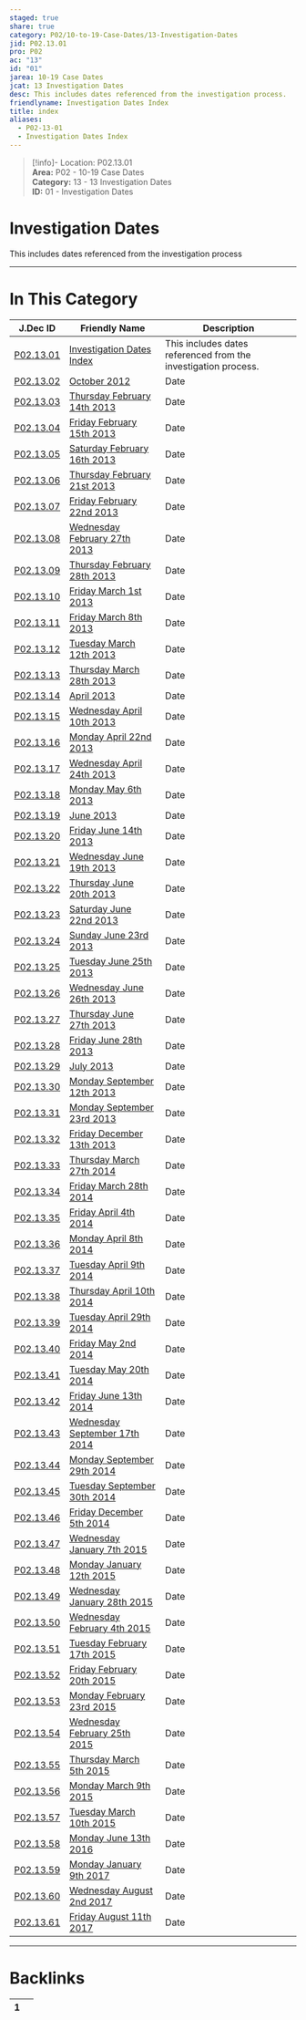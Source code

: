 ```yaml
---  
staged: true  
share: true  
category: P02/10-to-19-Case-Dates/13-Investigation-Dates  
jid: P02.13.01  
pro: P02  
ac: "13"  
id: "01"  
jarea: 10-19 Case Dates  
jcat: 13 Investigation Dates  
desc: This includes dates referenced from the investigation process.  
friendlyname: Investigation Dates Index  
title: index  
aliases:  
  - P02-13-01  
  - Investigation Dates Index  
---  
```

>[!info]- Location: P02.13.01  
>**Area:** P02 - 10-19 Case Dates  
>**Category:** 13 - 13 Investigation Dates  
>**ID:** 01 - Investigation Dates  
  
# Investigation Dates  
  
This includes dates referenced from the investigation process  
   
  
  
---  
# In This Category  
  
| J.Dec ID                                                                                                                                | Friendly Name                                                                                                                                               | Description                                                    |  
| --------------------------------------------------------------------------------------------------------------------------------------- | ----------------------------------------------------------------------------------------------------------------------------------------------------------- | -------------------------------------------------------------- |  
| [P02.13.01](index.md)                                       | [Investigation Dates Index](index.md)                                           | This includes dates referenced from the investigation process. |  
| [P02.13.02](./02-2012-10-October-2012.md)                     | [October 2012](./02-2012-10-October-2012.md)                                      | Date                                                           |  
| [P02.13.03](./03-2013-02-14-Thursday-February-14th-2013.md)   | [Thursday February 14th 2013](./03-2013-02-14-Thursday-February-14th-2013.md)     | Date                                                           |  
| [P02.13.04](./04-2013-02-15-Friday-February-15th-2013.md)     | [Friday February 15th 2013](./04-2013-02-15-Friday-February-15th-2013.md)         | Date                                                           |  
| [P02.13.05](./05-2013-02-16-Saturday-February-16th-2013.md)   | [Saturday February 16th 2013](./05-2013-02-16-Saturday-February-16th-2013.md)     | Date                                                           |  
| [P02.13.06](./06-2013-02-21-Thursday-February-21st-2013.md)   | [Thursday February 21st 2013](./06-2013-02-21-Thursday-February-21st-2013.md)     | Date                                                           |  
| [P02.13.07](./07-2013-02-22-Friday-February-22nd-2013.md)     | [Friday February 22nd 2013](./07-2013-02-22-Friday-February-22nd-2013.md)         | Date                                                           |  
| [P02.13.08](./08-2013-02-27-Wednesday-February-27th-2013.md)  | [Wednesday February 27th 2013](./08-2013-02-27-Wednesday-February-27th-2013.md)   | Date                                                           |  
| [P02.13.09](./09-2013-02-28-Thursday-February-28th-2013.md)   | [Thursday February 28th 2013](./09-2013-02-28-Thursday-February-28th-2013.md)     | Date                                                           |  
| [P02.13.10](./10-2013-03-01-Friday-March-1st-2013.md)         | [Friday March 1st 2013](./10-2013-03-01-Friday-March-1st-2013.md)                 | Date                                                           |  
| [P02.13.11](./11-2013-03-08-Friday-March-8th-2013.md)         | [Friday March 8th 2013](./11-2013-03-08-Friday-March-8th-2013.md)                 | Date                                                           |  
| [P02.13.12](./12-2013-03-12-Tuesday-March-12th-2013.md)       | [Tuesday March 12th 2013](./12-2013-03-12-Tuesday-March-12th-2013.md)             | Date                                                           |  
| [P02.13.13](./13-2013-03-28-Thursday-March-28th-2013.md)      | [Thursday March 28th 2013](./13-2013-03-28-Thursday-March-28th-2013.md)           | Date                                                           |  
| [P02.13.14](./14-2013-04-April-2013.md)                       | [April 2013](./14-2013-04-April-2013.md)                                          | Date                                                           |  
| [P02.13.15](./15-2013-04-10-Wednesday-April-10th-2013.md)     | [Wednesday April 10th 2013](./15-2013-04-10-Wednesday-April-10th-2013.md)         | Date                                                           |  
| [P02.13.16](./16-2013-04-22-Monday-April-22nd-2013.md)        | [Monday April 22nd 2013](./16-2013-04-22-Monday-April-22nd-2013.md)               | Date                                                           |  
| [P02.13.17](./17-2013-04-24-Wednesday-April-24th-2013.md)     | [Wednesday April 24th 2013](./17-2013-04-24-Wednesday-April-24th-2013.md)         | Date                                                           |  
| [P02.13.18](./18-2013-05-06-Monday-May-6th-2013.md)           | [Monday May 6th 2013](./18-2013-05-06-Monday-May-6th-2013.md)                     | Date                                                           |  
| [P02.13.19](./19-2013-06-June-2013.md)                        | [June 2013](./19-2013-06-June-2013.md)                                            | Date                                                           |  
| [P02.13.20](./20-2013-06-14-Friday-June-14th-2013.md)         | [Friday June 14th 2013](./20-2013-06-14-Friday-June-14th-2013.md)                 | Date                                                           |  
| [P02.13.21](./21-2013-06-19-Wednesday-June-19th-2013.md)      | [Wednesday June 19th 2013](./21-2013-06-19-Wednesday-June-19th-2013.md)           | Date                                                           |  
| [P02.13.22](./22-2013-06-20-Thursday-June-20th-2013.md)       | [Thursday June 20th 2013](./22-2013-06-20-Thursday-June-20th-2013.md)             | Date                                                           |  
| [P02.13.23](./23-2013-06-22-Saturday-June-22nd-2013.md)       | [Saturday June 22nd 2013](./23-2013-06-22-Saturday-June-22nd-2013.md)             | Date                                                           |  
| [P02.13.24](./24-2013-06-23-Sunday-June-23rd-2013.md)         | [Sunday June 23rd 2013](./24-2013-06-23-Sunday-June-23rd-2013.md)                 | Date                                                           |  
| [P02.13.25](./25-2013-06-25-Tuesday-June-25th-2013.md)        | [Tuesday June 25th 2013](./25-2013-06-25-Tuesday-June-25th-2013.md)               | Date                                                           |  
| [P02.13.26](./26-2013-06-26-Wednesday-June-26th-2013.md)      | [Wednesday June 26th 2013](./26-2013-06-26-Wednesday-June-26th-2013.md)           | Date                                                           |  
| [P02.13.27](./27-2013-06-27-Thursday-June-27th-2013.md)       | [Thursday June 27th 2013](./27-2013-06-27-Thursday-June-27th-2013.md)             | Date                                                           |  
| [P02.13.28](./28-2013-06-28-Friday-June-28th-2013.md)         | [Friday June 28th 2013](./28-2013-06-28-Friday-June-28th-2013.md)                 | Date                                                           |  
| [P02.13.29](./29-2013-07-July-2013.md)                        | [July 2013](./29-2013-07-July-2013.md)                                            | Date                                                           |  
| [P02.13.30](./30-2013-09-12-Monday-September-12th-2013.md)    | [Monday September 12th 2013](./30-2013-09-12-Monday-September-12th-2013.md)       | Date                                                           |  
| [P02.13.31](./31-2013-09-23-Monday-September-23rd-2013.md)    | [Monday September 23rd 2013](./31-2013-09-23-Monday-September-23rd-2013.md)       | Date                                                           |  
| [P02.13.32](./32-2013-12-13-Friday-December-13th-2013.md)     | [Friday December 13th 2013](./32-2013-12-13-Friday-December-13th-2013.md)         | Date                                                           |  
| [P02.13.33](./33-2014-03-27-Thursday-March-27th-2014.md)      | [Thursday March 27th 2014](./33-2014-03-27-Thursday-March-27th-2014.md)           | Date                                                           |  
| [P02.13.34](./34-2014-03-28-Friday-March-28th-2014.md)        | [Friday March 28th 2014](./34-2014-03-28-Friday-March-28th-2014.md)               | Date                                                           |  
| [P02.13.35](./35-2014-04-04-Friday-April-4th-2014.md)         | [Friday April 4th 2014](./35-2014-04-04-Friday-April-4th-2014.md)                 | Date                                                           |  
| [P02.13.36](./36-2014-04-08-Monday-April-8th-2014.md)         | [Monday April 8th 2014](./36-2014-04-08-Monday-April-8th-2014.md)                 | Date                                                           |  
| [P02.13.37](./37-2014-04-09-Tuesday-April-9th-2014.md)        | [Tuesday April 9th 2014](./37-2014-04-09-Tuesday-April-9th-2014.md)               | Date                                                           |  
| [P02.13.38](./38-2014-04-10-Thursday-April-10th-2014.md)      | [Thursday April 10th 2014](./38-2014-04-10-Thursday-April-10th-2014.md)           | Date                                                           |  
| [P02.13.39](./39-2014-04-29-Tuesday-April-29th-2014.md)       | [Tuesday April 29th 2014](./39-2014-04-29-Tuesday-April-29th-2014.md)             | Date                                                           |  
| [P02.13.40](./40-2014-05-02-Friday-May-2nd-2014.md)           | [Friday May 2nd 2014](./40-2014-05-02-Friday-May-2nd-2014.md)                     | Date                                                           |  
| [P02.13.41](./41-2014-05-20-Tuesday-May-20th-2014.md)         | [Tuesday May 20th 2014](./41-2014-05-20-Tuesday-May-20th-2014.md)                 | Date                                                           |  
| [P02.13.42](./42-2014-06-13-Friday-June-13th-2014.md)         | [Friday June 13th 2014](./42-2014-06-13-Friday-June-13th-2014.md)                 | Date                                                           |  
| [P02.13.43](./43-2014-09-17-September-17th-2014.md) | [Wednesday September 17th 2014](./43-2014-09-17-September-17th-2014.md) | Date                                                           |  
| [P02.13.44](./44-2014-09-29-Monday-September-29th-2014.md)    | [Monday September 29th 2014](./44-2014-09-29-Monday-September-29th-2014.md)       | Date                                                           |  
| [P02.13.45](./45-2014-09-30-Tuesday-September-30th-2014.md)   | [Tuesday September 30th 2014](./45-2014-09-30-Tuesday-September-30th-2014.md)     | Date                                                           |  
| [P02.13.46](./46-2014-12-05-Friday-December-5th-2014.md)      | [Friday December 5th 2014](./46-2014-12-05-Friday-December-5th-2014.md)           | Date                                                           |  
| [P02.13.47](./47-2015-01-07-Wednesday-January-7th-2015.md)    | [Wednesday January 7th 2015](./47-2015-01-07-Wednesday-January-7th-2015.md)       | Date                                                           |  
| [P02.13.48](./48-2015-01-12-Monday-January-12th-2015.md)      | [Monday January 12th 2015](./48-2015-01-12-Monday-January-12th-2015.md)           | Date                                                           |  
| [P02.13.49](./49-2015-01-28-Wednesday-January-28th-2015.md)   | [Wednesday January 28th 2015](./49-2015-01-28-Wednesday-January-28th-2015.md)     | Date                                                           |  
| [P02.13.50](./50-2015-02-04-Wednesday-February-4th-2015.md)   | [Wednesday February 4th 2015](./50-2015-02-04-Wednesday-February-4th-2015.md)     | Date                                                           |  
| [P02.13.51](./51-2015-02-17-Tuesday-February-17th-2015.md)    | [Tuesday February 17th 2015](./51-2015-02-17-Tuesday-February-17th-2015.md)       | Date                                                           |  
| [P02.13.52](./52-2015-02-20-Friday-February-20th-2015.md)     | [Friday February 20th 2015](./52-2015-02-20-Friday-February-20th-2015.md)         | Date                                                           |  
| [P02.13.53](./53-2015-02-23-Monday-February-23rd-2015.md)     | [Monday February 23rd 2015](./53-2015-02-23-Monday-February-23rd-2015.md)         | Date                                                           |  
| [P02.13.54](./54-2015-02-25-Wednesday-February-25th-2015.md)  | [Wednesday February 25th 2015](./54-2015-02-25-Wednesday-February-25th-2015.md)   | Date                                                           |  
| [P02.13.55](./55-2015-03-05-Thursday-March-5th-2015.md)       | [Thursday March 5th 2015](./55-2015-03-05-Thursday-March-5th-2015.md)             | Date                                                           |  
| [P02.13.56](./56-2015-03-09-Monday-March-9th-2015.md)         | [Monday March 9th 2015](./56-2015-03-09-Monday-March-9th-2015.md)                 | Date                                                           |  
| [P02.13.57](./57-2015-03-10-Tuesday-March-10th-2015.md)       | [Tuesday March 10th 2015](./57-2015-03-10-Tuesday-March-10th-2015.md)             | Date                                                           |  
| [P02.13.58](./58-2016-06-12-Monday-June-13th-2016.md)         | [Monday June 13th 2016](./58-2016-06-12-Monday-June-13th-2016.md)                 | Date                                                           |  
| [P02.13.59](./59-2017-01-09-Monday-January-9th-2017.md)       | [Monday January 9th 2017](./59-2017-01-09-Monday-January-9th-2017.md)             | Date                                                           |  
| [P02.13.60](./60-2017-08-02-Wednesday-August-2nd-2017.md)     | [Wednesday August 2nd 2017](./60-2017-08-02-Wednesday-August-2nd-2017.md)         | Date                                                           |  
| [P02.13.61](./61-2017-08-11-Friday-August-11th-2017.md)       | [Friday August 11th 2017](./61-2017-08-11-Friday-August-11th-2017.md)             | Date                                                           |  
  
  
---  
# Backlinks  
<div><table class="dataview table-view-table"><thead class="table-view-thead"><tr class="table-view-tr-header"><th class="table-view-th"><span></span><span class="dataview small-text">1</span></th><th class="table-view-th"><span></span></th></tr></thead><tbody class="table-view-tbody"></tbody></table></div>